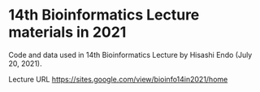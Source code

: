 # 14th Bioinformatics Lecture materials in 2021

Code and data used in 14th Bioinformatics Lecture by Hisashi Endo (July 20, 2021).

Lecture URL 
https://sites.google.com/view/bioinfo14in2021/home
